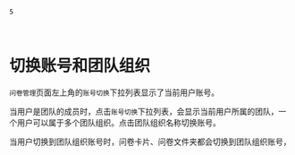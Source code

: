 ```index
5
```
```tag

```
```summary

```

# 切换账号和团队组织

`问卷管理`页面左上角的`账号切换`下拉列表显示了当前用户账号。

当用户是团队的成员时，点击`账号切换`下拉列表，会显示当前用户所属的团队，一个用户可以属于多个团队组织。点击团队组织名称切换账号。

当用户切换到团队组织账号时，问卷卡片、问卷文件夹都会切换到团队组织账号，

